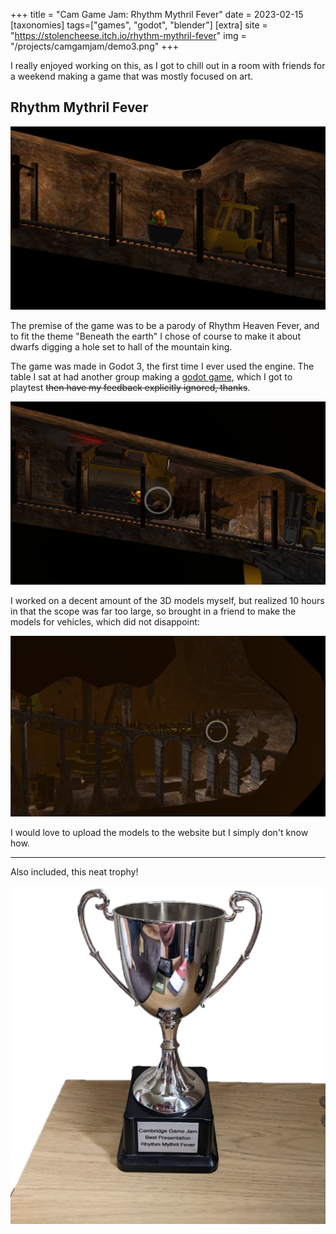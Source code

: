 +++
title = "Cam Game Jam: Rhythm Mythril Fever"
date = 2023-02-15
[taxonomies]
tags=["games", "godot", "blender"]
[extra]
site = "https://stolencheese.itch.io/rhythm-mythril-fever"
img = "/projects/camgamjam/demo3.png"
+++



I really enjoyed working on this, as I got to chill out in a room with friends for a weekend making a game that was mostly focused on art.
<!-- more -->

## Rhythm Mythril Fever

![Stage 1](/projects/camgamjam/demo1.png)

The premise of the game was to be a parody of Rhythm Heaven Fever, and to fit the theme "Beneath the earth" I chose of course to make it about dwarfs digging a hole set to hall of the mountain king.

The game was made in Godot 3, the first time I ever used the engine. The table I sat at had another group making a [godot game](https://sam0fc.itch.io/mushroom-mail), which I got to playtest ~~then have my feedback explicitly ignored, thanks~~.

![Stage 2](/projects/camgamjam/demo2.png)

I worked on a decent amount of the 3D models myself, but realized 10 hours in that the scope was far too large, so brought in a friend to make the models for vehicles, which did not disappoint:

![Stage 3](/projects/camgamjam/demo3.png)

I would love to upload the models to the website but I simply don't know how.

---

Also included, this neat trophy!

![Trophy](/projects/camgamjam/trophy.png)
